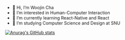 - 👋 Hi, I’m Woojin Cha
- 👀 I’m interested in Human-Computer Interaction
- 🌱 I’m currently learning React-Native and React
- 💞️ I’m studying Computer Science and Design at SNU
<!-- - 📫 How to reach me ... -->

[![Anurag's GitHub stats](https://github-readme-stats.vercel.app/api?username=Xena123kiki)](https://github.com/anuraghazra/github-readme-stats)

<!---
Xena123kiki/Xena123kiki is a ✨ special ✨ repository because its `README.md` (this file) appears on your GitHub profile.
You can click the Preview link to take a look at your changes.
--->
